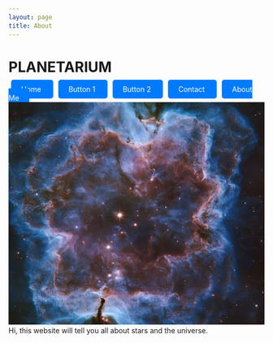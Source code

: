 ```yaml
---
layout: page
title: About
---
```


# PLANETARIUM
<style>
  .my-button {
    background: #007bff;
    color: #fff;
    padding: 10px 20px;
    border-radius: 5px;
    text-decoration: none;
  }
</style>
<a href="/home/" class="my-button" style="margin:5px">   Home   </a> <a href="/button1/" class="my-button" style="margin:5px"> Button 1 </a> <a href="/button2/" class="my-button" style="margin:5px"> Button 2 </a> <a href="/contact/" class="my-button" style="margin:5px"> Contact </a> <a href="/about/" class="my-button" style="margin:5px"> About Me </a>
![back](background.jpg)
Hi, this website will tell you all about stars and the universe.
